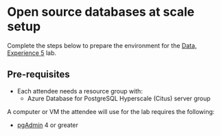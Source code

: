 # Open source databases at scale setup

Complete the steps below to prepare the environment for the [Data, Experience 5](../../../data-exp5/README.md) lab.

## Pre-requisites

- Each attendee needs a resource group with:
  - Azure Database for PostgreSQL Hyperscale (Citus) server group

A computer or VM the attendee will use for the lab requires the following:

- [pgAdmin](https://www.pgadmin.org/download/) 4 or greater
